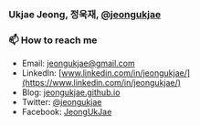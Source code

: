 ### Ukjae Jeong, 정욱재, [@jeongukjae](https://github.com/jeongukjae)

### 📫 How to reach me

* Email: [jeongukjae@gmail.com](mailto:jeongukjae@gmail.com)
* LinkedIn: [www.linkedin.com/in/jeongukjae/](https://www.linkedin.com/in/jeongukjae/)
* Blog: [jeongukjae.github.io](https://jeongukjae.github.io)
* Twitter: [@jeongukjae](https://twitter.com/jeongukjae)
* Facebook: [JeongUkJae](https://www.facebook.com/JeongUkJae/)

<!--
**jeongukjae/jeongukjae** is a ✨ _special_ ✨ repository because its `README.md` (this file) appears on your GitHub profile.

Here are some ideas to get you started:

- 🔭 I’m currently working on ...
- 🌱 I’m currently learning ...
- 👯 I’m looking to collaborate on ...
- 🤔 I’m looking for help with ...
- 💬 Ask me about ...
- 📫 How to reach me: ...
- 😄 Pronouns: ...
- ⚡ Fun fact: ...
-->
